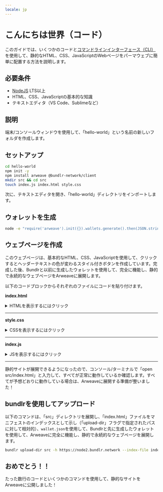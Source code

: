 ```yaml
---
locale: jp
---
```

# こんにちは世界（コード）

このガイドでは、いくつかのコードと[コマンドラインインターフェース（CLI）](./hw-cli.md)を使用して、静的なHTML、CSS、JavaScriptのWebページをパーマウェブに簡単に配置する方法を説明します。

## 必要条件

* [NodeJS](https://nodejs.org) LTS以上
* HTML、CSS、JavaScriptの基本的な知識
* テキストエディタ（VS Code、Sublimeなど）

## 説明

端末/コンソールウィンドウを使用して、「hello-world」という名前の新しいフォルダを作成します。

## セットアップ

```sh
cd hello-world
npm init -y
npm install arweave @bundlr-network/client
mkdir src && cd src
touch index.js index.html style.css
```

次に、テキストエディタを開き、「hello-world」ディレクトリをインポートします。

## ウォレットを生成

```sh
node -e "require('arweave').init({}).wallets.generate().then(JSON.stringify).then(console.log.bind(console))" > wallet.json
```

## ウェブページを作成
このウェブページは、基本的なHTML、CSS、JavaScriptを使用して、クリックするとヘッダーテキストの色が変わるスタイル付きボタンを作成しています。完成した後、Bundlrと以前に生成したウォレットを使用して、完全に機能し、静的で永続的なウェブページをArweaveに展開します。

以下のコードブロックからそれぞれのファイルにコードを貼り付けます。

**index.html**

<details>
<summary>HTMLを表示するにはクリック</summary>

```html
<!DOCTYPE html>
<html lang="en">
<head>
  <meta charset="UTF-8">
  <meta http-equiv="X-UA-Compatible" content="IE=edge">
  <meta name="viewport" content="width=device-width, initial-scale=1.0">
  <link rel="stylesheet" type="text/css" href="style.css">
  <script src="index.js"></script>
  <title>Cookbook Hello World!</title>
</head>

<body>
  <button onclick="changeColor()" class="button">Click Me!</button>
  <h1 id="main">Hello World!</h1>
</body>

</html>
```

</details>
<hr />

**style.css**

<details>
<summary>CSSを表示するにはクリック</summary>

```css
.button {
  padding: '10px';
  background-color: #4CAF50;
}
```

</details>
<hr />

**index.js**

<details>
<summary>JSを表示するにはクリック</summary>

```javascript
function changeColor() {
  const header = document.getElementById("main");
  header.style.color === "" ? header.style.color = "red" : header.style.color = ""
}
```

</details>

<hr />

静的サイトが展開できるようになったので、コンソール/ターミナルで「open src/index.html」と入力して、すべてが正常に動作しているか確認します。すべてが予想どおりに動作している場合は、Arweaveに展開する準備が整いました！

## bundlrを使用してアップロード
以下のコマンドは、「src」ディレクトリを展開し、「index.html」ファイルをマニフェストのインデックスとして示し（「upload-dir」フラグで指定されたパスに対して相対的）、`wallet.json`を使用して、Bundlrと先に生成したウォレットを使用して、Arweaveに完全に機能し、静的で永続的なウェブページを展開します。

```sh
bundlr upload-dir src -h https://node2.bundlr.network --index-file index.html -c arweave -w ./wallet.json
```

## おめでとう！！

たった数行のコードといくつかのコマンドを使用して、静的なサイトをArweaveに公開しました！